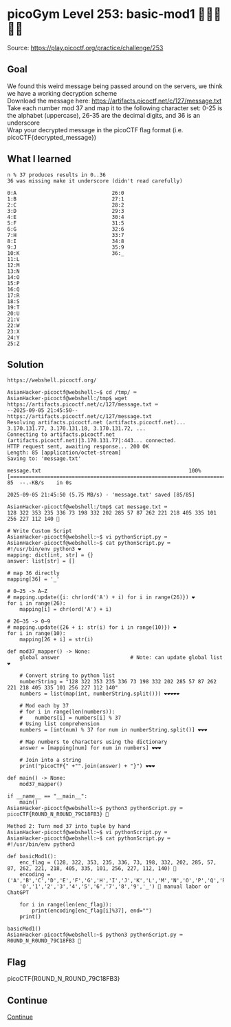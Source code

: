 # picoGym Level 253: basic-mod1 🧠🧠🧠🧠🧠
Source: https://play.picoctf.org/practice/challenge/253

## Goal
We found this weird message being passed around on the servers, we think we have a working decryption scheme<br>
Download the message here: https://artifacts.picoctf.net/c/127/message.txt<br>
Take each number mod 37 and map it to the following character set: 0-25 is the alphabet (uppercase), 26-35 are the decimal digits, and 36 is an underscore<br>
Wrap your decrypted message in the picoCTF flag format (i.e. picoCTF{decrypted_message})

## What I learned
```
n % 37 produces results in 0..36
36 was missing make it underscore (didn't read carefully)

0:A                               26:0
1:B                               27:1
2:C                               28:2
3:D                               29:3
4:E                               30:4
5:F                               31:5
6:G                               32:6
7:H                               33:7
8:I                               34:8
9:J                               35:9
10:K                              36:_
11:L
12:M
13:N
14:O
15:P
16:Q
17:R
18:S
19:T
20:U
21:V
22:W
23:X
24:Y
25:Z
```

## Solution
```
https://webshell.picoctf.org/

AsianHacker-picoctf@webshell:~$ cd /tmp/ ⌨️
AsianHacker-picoctf@webshell:/tmp$ wget https://artifacts.picoctf.net/c/127/message.txt ⌨️
--2025-09-05 21:45:50--  https://artifacts.picoctf.net/c/127/message.txt
Resolving artifacts.picoctf.net (artifacts.picoctf.net)... 3.170.131.77, 3.170.131.18, 3.170.131.72, ...
Connecting to artifacts.picoctf.net (artifacts.picoctf.net)|3.170.131.77|:443... connected.
HTTP request sent, awaiting response... 200 OK
Length: 85 [application/octet-stream]
Saving to: 'message.txt'

message.txt                                                100%[======================================================================================================================================>]      85  --.-KB/s    in 0s      

2025-09-05 21:45:50 (5.75 MB/s) - 'message.txt' saved [85/85]

AsianHacker-picoctf@webshell:/tmp$ cat message.txt ⌨️
128 322 353 235 336 73 198 332 202 285 57 87 262 221 218 405 335 101 256 227 112 140 👀

# Write Custom Script
AsianHacker-picoctf@webshell:~$ vi pythonScript.py ⌨️
AsianHacker-picoctf@webshell:~$ cat pythonScript.py ⌨️
#!/usr/bin/env python3 ❤️
mapping: dict[int, str] = {}
answer: list[str] = []

# map 36 directly
mapping[36] = '_'

# 0–25 -> A–Z
# mapping.update({i: chr(ord('A') + i) for i in range(26)}) ❤️
for i in range(26):
    mapping[i] = chr(ord('A') + i)

# 26–35 -> 0–9
# mapping.update({26 + i: str(i) for i in range(10)}) ❤️
for i in range(10):
    mapping[26 + i] = str(i)

def mod37_mapper() -> None:
    global answer                       # Note: can update global list ❤️

    # Convert string to python list
    numberString = "128 322 353 235 336 73 198 332 202 285 57 87 262 221 218 405 335 101 256 227 112 140"
    numbers = list(map(int, numberString.split())) ❤️❤️❤️❤️❤️

    # Mod each by 37
    # for i in range(len(numbers)):
    #    numbers[i] = numbers[i] % 37
    # Using list comprehension
    numbers = [int(num) % 37 for num in numberString.split()] ❤️❤️❤️

    # Map numbers to characters using the dictionary
    answer = [mapping[num] for num in numbers] ❤️❤️❤️

    # Join into a string
    print("picoCTF{" +"".join(answer) + "}") ❤️❤️❤️

def main() -> None:
    mod37_mapper()

if __name__ == "__main__":
    main()
AsianHacker-picoctf@webshell:~$ python3 pythonScript.py ⌨️
picoCTF{R0UND_N_R0UND_79C18FB3} 🔐

Method 2: Turn mod 37 into tuple by hand
AsianHacker-picoctf@webshell:~$ vi pythonScript.py ⌨️
AsianHacker-picoctf@webshell:~$ cat pythonScript.py ⌨️
#!/usr/bin/env python3

def basicMod1():
    enc_flag = (128, 322, 353, 235, 336, 73, 198, 332, 202, 285, 57, 87, 262, 221, 218, 405, 335, 101, 256, 227, 112, 140) 👀
    encoding = ('A','B','C','D','E','F','G','H','I','J','K','L','M','N','O','P','Q','R','S','T','U','V','W','X','Y','Z',
    '0','1','2','3','4','5','6','7','8','9','_') 👀 manual labor or ChatGPT

    for i in range(len(enc_flag)):
        print(encoding[enc_flag[i]%37], end="")
    print()

basicMod1()
AsianHacker-picoctf@webshell:~$ python3 pythonScript.py ⌨️
R0UND_N_R0UND_79C18FB3 🔐
```

## Flag
picoCTF{R0UND_N_R0UND_79C18FB3}

## Continue
[Continue](./picoGym0254.md)